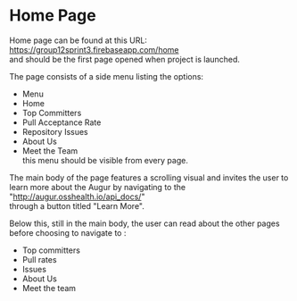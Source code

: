 # Home Page

Home page can be found at this URL:  
  https://group12sprint3.firebaseapp.com/home  
  and should be the first page opened when project is launched.  
  
The page consists of a side menu listing the options:
  - Menu
  - Home
  - Top Committers
  - Pull Acceptance Rate
  - Repository Issues
  - About Us
  - Meet the Team  
  this menu should be visible from every page.
  
The main body of the page features a scrolling visual and invites the user to learn more about the Augur by navigating to the  
"http://augur.osshealth.io/api_docs/"    
through a button titled "Learn More".   

Below this, still in the main body, the user can read about the other pages before choosing to navigate to :
  - Top committers
  - Pull rates
  - Issues
  - About Us
  - Meet the team


